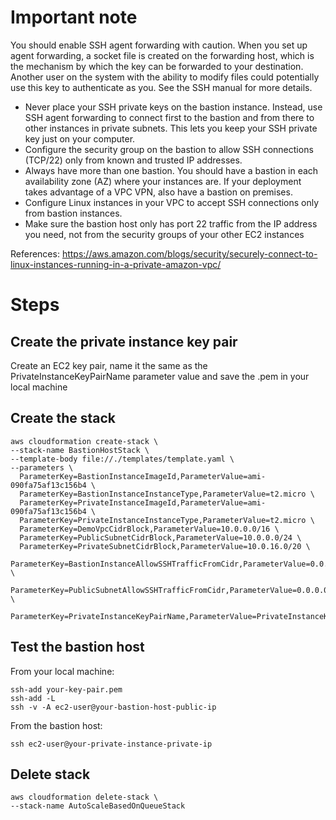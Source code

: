 # Important note
You should enable SSH agent forwarding with caution. When you set up agent forwarding, a socket file is created on the forwarding host, which is the mechanism by which the key can be forwarded to your destination. Another user on the system with the ability to modify files could potentially use this key to authenticate as you. See the SSH manual for more details.

* Never place your SSH private keys on the bastion instance. Instead, use SSH agent forwarding to connect first to the bastion and from there to other instances in private subnets. This lets you keep your SSH private key just on your computer.
* Configure the security group on the bastion to allow SSH connections (TCP/22) only from known and trusted IP addresses.
* Always have more than one bastion. You should have a bastion in each availability zone (AZ) where your instances are. If your deployment takes advantage of a VPC VPN, also have a bastion on premises.
* Configure Linux instances in your VPC to accept SSH connections only from bastion instances.
* Make sure the bastion host only has port 22 traffic from the IP address you need, not from the security groups of your other EC2 instances

References: https://aws.amazon.com/blogs/security/securely-connect-to-linux-instances-running-in-a-private-amazon-vpc/

# Steps

## Create the private instance key pair
Create an EC2 key pair, name it the same as the PrivateInstanceKeyPairName parameter value and save the .pem in your local machine

## Create the stack
```
aws cloudformation create-stack \
--stack-name BastionHostStack \
--template-body file://./templates/template.yaml \
--parameters \
  ParameterKey=BastionInstanceImageId,ParameterValue=ami-090fa75af13c156b4 \
  ParameterKey=BastionInstanceInstanceType,ParameterValue=t2.micro \
  ParameterKey=PrivateInstanceImageId,ParameterValue=ami-090fa75af13c156b4 \
  ParameterKey=PrivateInstanceInstanceType,ParameterValue=t2.micro \
  ParameterKey=DemoVpcCidrBlock,ParameterValue=10.0.0.0/16 \
  ParameterKey=PublicSubnetCidrBlock,ParameterValue=10.0.0.0/24 \
  ParameterKey=PrivateSubnetCidrBlock,ParameterValue=10.0.16.0/20 \
  ParameterKey=BastionInstanceAllowSSHTrafficFromCidr,ParameterValue=0.0.0.0/0 \
  ParameterKey=PublicSubnetAllowSSHTrafficFromCidr,ParameterValue=0.0.0.0/0 \
  ParameterKey=PrivateInstanceKeyPairName,ParameterValue=PrivateInstanceKeyPair
```

## Test the bastion host
From your local machine:
```
ssh-add your-key-pair.pem
ssh-add -L
ssh -v -A ec2-user@your-bastion-host-public-ip
```
From the bastion host:
```
ssh ec2-user@your-private-instance-private-ip
```

## Delete stack
```
aws cloudformation delete-stack \
--stack-name AutoScaleBasedOnQueueStack
```